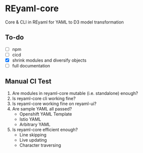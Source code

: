 # REyaml-core
 Core & CLI in REyaml for YAML to D3 model transformation

## To-do
- [ ] npm
- [ ] cicd
- [x] shrink modules and diversify objects
- [ ] full documentation

## Manual CI Test
1. Are modules in reyaml-core mutable (i.e. standalone) enough?
2. Is reyaml-core cli working fine?
3. Is reyaml-core working fine on reyaml-ui?
4. Are sample YAML all passed?
   - Openshift YAML Template
   - Istio YAML
   - Arbitrary YAML
5. Is reyaml-core efficient enough?
   - Line skipping
   - Live updating
   - Character traversing
